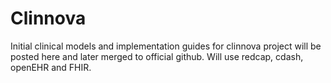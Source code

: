 # Clinnova

Initial clinical models and implementation guides for clinnova project will be posted here and later merged to official github.
Will use redcap, cdash, openEHR and FHIR.
